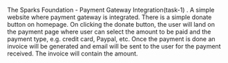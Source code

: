 The Sparks Foundation - Payment Gateway Integration(task-1) .
A simple website where payment gateway is integrated. 
There is a simple donate button on homepage. 
On clicking the donate button, the user will land on the payment page where user can select the amount to be paid and the payment type, e.g.
credit card, Paypal, etc.
Once the payment is done an invoice will be generated and email will be sent to the user for the payment received. 
The invoice will contain the amount.